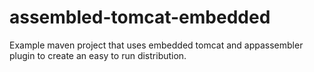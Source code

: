 assembled-tomcat-embedded
=========================

Example maven project that uses embedded tomcat and appassembler plugin to create an easy to run distribution. 
